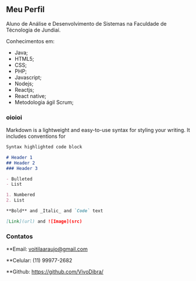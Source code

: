 ## Meu Perfil

Aluno de Análise e Desenvolvimento de Sistemas na Faculdade de Técnologia de Jundiaí.

Conhecimentos em:

- Java;
- HTML5; 
- CSS;
- PHP;
- Javascript;
- Nodejs;
- Reactjs;
- React native;
- Metodologia ágil Scrum;

### oioioi

Markdown is a lightweight and easy-to-use syntax for styling your writing. It includes conventions for

```markdown
Syntax highlighted code block

# Header 1
## Header 2
### Header 3

- Bulleted
- List

1. Numbered
2. List

**Bold** and _Italic_ and `Code` text

[Link](url) and ![Image](src)
```

### Contatos

**Email: voitilaaraujo@gmail.com

**Celular: (11) 99977-2682

**Github: https://github.com/VivoDibra/

